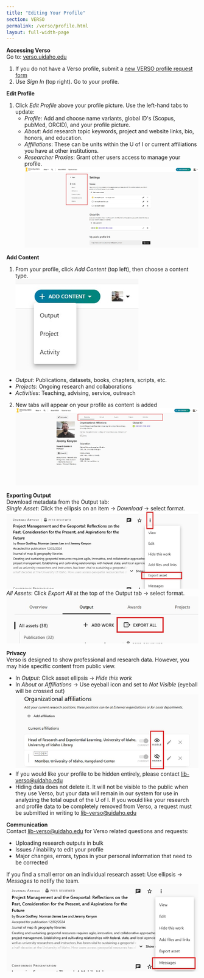 ```yaml
---
title: "Editing Your Profile"
section: VERSO
permalink: /verso/profile.html
layout: full-width-page
---
```

**Accessing Verso**  
Go to: <u><a href="https://verso.uidaho.edu">verso.uidaho.edu</a></u>  
1. If you do not have a Verso profile, submit a <u><a href="https://uidaho.co1.qualtrics.com/jfe/form/SV_0rlPakZsYWSG4zc">new VERSO profile request form</a></u>    
2. Use *Sign In* (top right). Go to your profile. 

**Edit Profile**  
1. Click *Edit Profile* above your profile picture. Use the left-hand tabs to update:  
     - *Profile*: Add and choose name variants, global ID's (Scopus, pubMed, ORCID), and your profile picture.  
     - *About*: Add research topic keywords, project and website links, bio, honors, and education.  
     - *Affiliations*: These can be units within the U of I or current affiliations you have at other institutions.  
     - *Researcher Proxies*: Grant other users access to manage your profile.    
<img alt = "The edit profile page in VERSO, highlighting the navigation tabs on the left-hand side." src="images/1edit_profile.jpg"></img>  

**Add Content**  
1. From your profile, click *Add Content* (top left), then choose a content type.  
<img alt="A dropdown menu listing 'output', 'projects', and 'activities'. Created by clicking 'add content'" src="images/2add_content.jpg"></img>
- *Output*: Publications, datasets, books, chapters, scripts, etc.  
- *Projects*: Ongoing research and collaborations  
- *Activities*: Teaching, advising, service, outreach  
2. New tabs will appear on your profile as content is added   
<img alt="A VERSO profile page. Navigation tabs for 'output, 'projects', 'activities', etc. are highlighted at the top of the page." src="images/3tabs.jpg"></img>

**Exporting Output**  
Download metadata from the Output tab:  
*Single Asset*: Click the ellipsis on an item -> *Download* -> select format.  
<img alt= "" src="images/4single_asset.jpg"></img>
*All Assets*: Click *Export All* at the top of the Output tab -> select format.  
<img src="images/5export_all.jpg"></img>  

**Privacy**  
Verso is designed to show professional and research data. However, you may hide specific content from public view. 
* In *Output*: Click asset ellipsis -> *Hide this work*  
* In *About* or *Affiliations* -> Use eyeball icon and set to *Not Visible* (eyeball will be crossed out)  
<img src="images/6hide.jpg"></img>  
* If you would like your profile to be hidden entirely, please contact <u><a href="mailto:lib-verso@uidaho.edu">lib-verso@uidaho.edu</a></u>  
* Hiding data does not delete it. It will not be visible to the public when they use Verso, but your data will remain in our system for use in analyzing the total ouput of the U of I. If you would like your research and profile data to be completely removed from Verso, a request must be submitted in writing to <u><a href="mailto:lib-verso@uidaho.edu">lib-verso@uidaho.edu</a></u>  

**Communication**  
Contact <u><a href="mailto:lib-verso@uidaho.edu">lib-verso@uidaho.edu</a></u> for Verso related questions and requests:
- Uploading research outputs in bulk  
- Issues / inability to edit your profile  
- Major changes, errors, typos in your personal information that need to be corrected  
  
If you find a small error on an individual research asset: Use ellipsis -> *Messages* to notify the team.  
<img src="images/7messages.jpg"></img>  